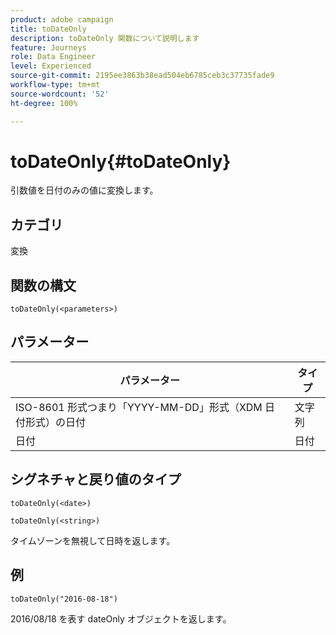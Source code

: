 ```yaml
---
product: adobe campaign
title: toDateOnly
description: toDateOnly 関数について説明します
feature: Journeys
role: Data Engineer
level: Experienced
source-git-commit: 2195ee3863b38ead504eb6785ceb3c37735fade9
workflow-type: tm+mt
source-wordcount: '52'
ht-degree: 100%

---
```


# toDateOnly{#toDateOnly}

引数値を日付のみの値に変換します。

## カテゴリ

変換

## 関数の構文

`toDateOnly(<parameters>)`

## パラメーター

| パラメーター | タイプ |
|-----------|------------------|
| ISO-8601 形式つまり「YYYY-MM-DD」形式（XDM 日付形式）の日付 | 文字列 |
| 日付 | 日付 |

## シグネチャと戻り値のタイプ

`toDateOnly(<date>)`

`toDateOnly(<string>)`

タイムゾーンを無視して日時を返します。

## 例

`toDateOnly("2016-08-18")`

2016/08/18 を表す dateOnly オブジェクトを返します。
